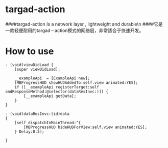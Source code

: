# targad-action
####targad-action Is a network layer , lightweight and durable\n
####它是一款轻便耐用的targad－action模式的网络层，非常适合于快速开发。
#  How to use
```object-c
- (void)viewDidLoad {
    [super viewDidLoad];
    
    __exampleApi  = [ExampleApi new];
    [MBProgressHUD showHUDAddedTo:self.view animated:YES];
    if ([__exampleApi registerTarget:self andResponseMethod:@selector(dataResInvc:)]) {
        [__exampleApi getData];
    }
}

- (void)dataResInvc:(id)data
{
    [self dispatchInMainThread:^{
        [MBProgressHUD hideHUDForView:self.view animated:YES];
    } Delay:0.5];
   
}
```

  

       
